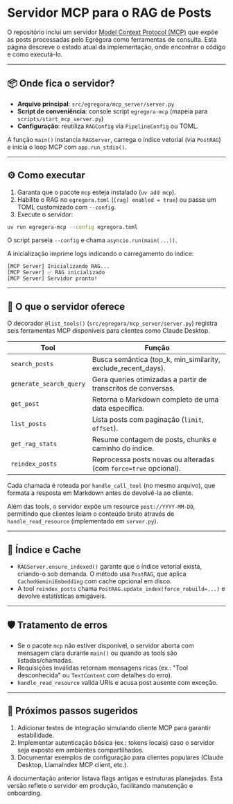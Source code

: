 # Servidor MCP para o RAG de Posts

O repositório inclui um servidor [Model Context Protocol (MCP)](https://www.anthropic.com/news/model-context-protocol)
que expõe as posts processadas pelo Egrégora como ferramentas de consulta.
Esta página descreve o estado atual da implementação, onde encontrar o código e
como executá-lo.

---

## 📦 Onde fica o servidor?

- **Arquivo principal**: `src/egregora/mcp_server/server.py`
- **Script de conveniência**: console script `egregora-mcp` (mapeia para `scripts/start_mcp_server.py`)
- **Configuração**: reutiliza `RAGConfig` via `PipelineConfig` ou TOML.

A função `main()` instancia `RAGServer`, carrega o índice vetorial (via
`PostRAG`) e inicia o loop MCP com `app.run_stdio()`.

---

## ⚙️ Como executar

1. Garanta que o pacote `mcp` esteja instalado (`uv add mcp`).
2. Habilite o RAG no `egregora.toml` (`[rag] enabled = true`) ou passe um TOML
   customizado com `--config`.
3. Execute o servidor:

```bash
uv run egregora-mcp --config egregora.toml
```

O script parseia `--config` e chama `asyncio.run(main(...))`.

A inicialização imprime logs indicando o carregamento do índice:

```
[MCP Server] Inicializando RAG...
[MCP Server] ✅ RAG inicializado
[MCP Server] Servidor pronto!
```

---

## 🧠 O que o servidor oferece

O decorador `@list_tools()` (`src/egregora/mcp_server/server.py`) registra seis
ferramentas MCP disponíveis para clientes como Claude Desktop.

| Tool                  | Função                                                                 |
|-----------------------|-------------------------------------------------------------------------|
| `search_posts`  | Busca semântica (top_k, min_similarity, exclude_recent_days).           |
| `generate_search_query` | Gera queries otimizadas a partir de transcritos de conversas.        |
| `get_post`      | Retorna o Markdown completo de uma data específica.                    |
| `list_posts`    | Lista posts com paginação (`limit`, `offset`).                   |
| `get_rag_stats`       | Resume contagem de posts, chunks e caminho do índice.            |
| `reindex_posts` | Reprocessa posts novas ou alteradas (com `force=true` opcional). |

Cada chamada é roteada por `handle_call_tool` (no mesmo arquivo), que formata a
resposta em Markdown antes de devolvê-la ao cliente.

Além das tools, o servidor expõe um resource `post://YYYY-MM-DD`, permitindo
que clientes leiam o conteúdo bruto através de `handle_read_resource`
(implementado em `server.py`).

---

## 🔁 Índice e Cache

- `RAGServer.ensure_indexed()` garante que o índice vetorial exista, criando-o
  sob demanda. O método usa `PostRAG`, que aplica `CachedGeminiEmbedding`
  com cache opcional em disco.
- A tool `reindex_posts` chama `PostRAG.update_index(force_rebuild=...)`
  e devolve estatísticas amigáveis.

---

## 🛡️ Tratamento de erros

- Se o pacote `mcp` não estiver disponível, o servidor aborta com mensagem clara
  durante `main()` ou quando as tools são listadas/chamadas.
- Requisições inválidas retornam mensagens ricas (ex.: "Tool desconhecida" ou
  `TextContent` com detalhes do erro).
- `handle_read_resource` valida URIs e acusa post ausente com exceção.


---

## 📌 Próximos passos sugeridos

1. Adicionar testes de integração simulando cliente MCP para garantir estabilidade.
2. Implementar autenticação básica (ex.: tokens locais) caso o servidor seja
   exposto em ambientes compartilhados.
3. Documentar exemplos de configuração para clientes populares (Claude Desktop,
   LlamaIndex MCP client, etc.).

A documentação anterior listava flags antigas e estruturas planejadas. Esta
versão reflete o servidor em produção, facilitando manutenção e onboarding.
